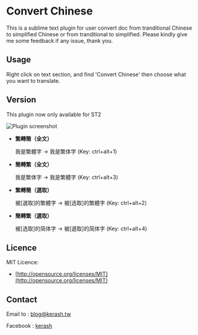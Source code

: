 # Convert Chinese
This is a sublime text plugin for user convert doc from tranditional Chinese to simplified Chinese or from tranditional to simplified.
Please kindly give me some feedback if any issue, thank you.

## Usage
Right click on text section, and find 'Convert Chinese'
then choose what you want to translate.

## Version
This plugin now only available for ST2

![Plugin screenshot](http://kerash.tw/github/ConvertChineseScreenshot.png)

* **繁轉簡（全文）**

    我是繁體字 -> 我是繁体字
    (Key: ctrl+alt+1)

* **簡轉繁（全文）**

    我是繁体字 -> 我是繁體字
    (Key: ctrl+alt+3)

* **繁轉簡（選取）**

    被[選取]的繁體字 -> 被[选取]的繁體字
    (Key: ctrl+alt+2)

* **簡轉繁（選取）**

    被[选取]的简体字 -> 被[選取]的简体字
    (Key: ctrl+alt+4)


## Licence

MIT Licence:

* [http://opensource.org/licenses/MIT](http://opensource.org/licenses/MIT)

## Contact 

Email to : [blog@kerash.tw](mailto:blog@kerash.tw)

Facebook : [kerash](http://www.facebook.com/kerash)
